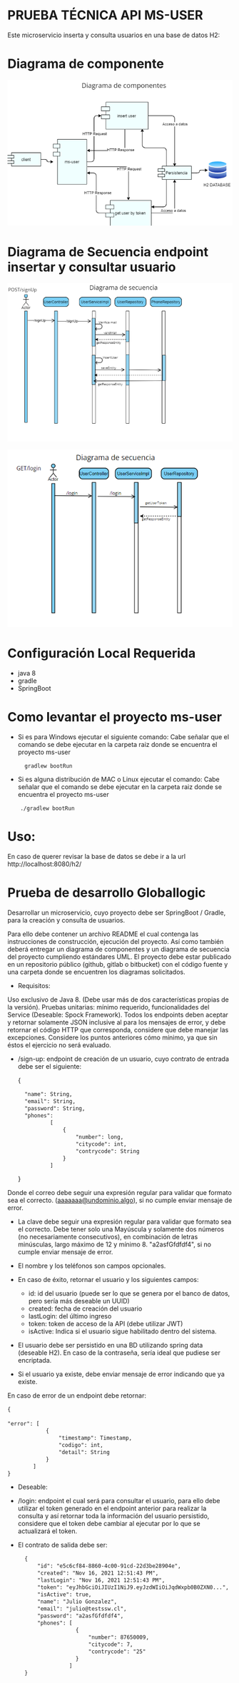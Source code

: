 # PRUEBA TÉCNICA API MS-USER
Este microservicio inserta y consulta usuarios en una base de datos H2: 

# Diagrama de componente
![diagrama_componentes.png](images/diagrama_componentes.png)

# Diagrama de Secuencia endpoint insertar y consultar usuario

![sign_up_diagrama_secuencia.png](images/sign_up_diagrama_secuencia.png)

![login_diagrama_secuencia.png](images/login_diagrama_secuencia.png)


# Configuración Local Requerida

* java 8
* gradle
* SpringBoot

# Como levantar el proyecto ms-user

* Si es para Windows ejecutar el siguiente comando:
  Cabe señalar que el comando se debe ejecutar en la carpeta raiz donde se encuentra el proyecto ms-user
  ```
    gradlew bootRun
  ```
* Si es alguna distribución de MAC o Linux ejecutar el comando:
  Cabe señalar que el comando se debe ejecutar en la carpeta raiz donde se encuentra el proyecto ms-user 
```
    ./gradlew bootRun
  ```


# Uso:
En caso de querer revisar la base de datos se debe ir a la url http://localhost:8080/h2/ 

# Prueba de desarrollo Globallogic

Desarrollar un microservicio, cuyo proyecto debe ser SpringBoot / Gradle, para la creación y consulta
de usuarios.

Para ello debe contener un archivo README el cual contenga las instrucciones de construcción,
ejecución del proyecto. Así como también deberá entregar un diagrama de componentes y un
diagrama de secuencia del proyecto cumpliendo estándares UML.
El proyecto debe estar publicado en un repositorio público (github, gitlab o bitbucket) con el código fuente
y una carpeta donde se encuentren los diagramas solicitados.

* Requisitos:

Uso exclusivo de Java 8. (Debe usar más de dos características propias de la versión).
Pruebas unitarias: mínimo requerido, funcionalidades del Service (Deseable: Spock Framework).
Todos los endpoints deben aceptar y retornar solamente JSON inclusive al para los mensajes de error, y
debe retornar el código HTTP que corresponda, considere que debe manejar las excepciones.
Considere los puntos anteriores cómo mínimo, ya que sin éstos el ejercicio no será evaluado.

* /sign-up: endpoint de creación de un usuario, cuyo contrato de entrada debe ser el siguiente:
    

    {
  
        "name": String,
        "email": String,
        "password": String,
        "phones":
                [
                    {
                        "number": long,
                        "citycode": int,
                        "contrycode": String
                    }
                ]
    }

Donde el correo debe seguir una expresión regular para validar que formato sea el
correcto. (aaaaaaa@undominio.algo), si no cumple enviar mensaje de error.

* La clave debe seguir una expresión regular para validar que formato sea el correcto.
Debe tener solo una Mayúscula y solamente dos números (no necesariamente
consecutivos), en combinación de letras minúsculas, largo máximo de 12 y mínimo 8.
"a2asfGfdfdf4", si no cumple enviar mensaje de error.

* El nombre y los teléfonos son campos opcionales.

* En caso de éxito, retornar el usuario y los siguientes campos:
    * id: id del usuario (puede ser lo que se genera por el banco de datos, pero sería
    más deseable un UUID)
    * created: fecha de creación del usuario
    * lastLogin: del último ingreso
    * token: token de acceso de la API (debe utilizar JWT)
    * isActive: Indica si el usuario sigue habilitado dentro del sistema.
  
* El usuario debe ser persistido en una BD utilizando spring data (deseable H2). En caso
de la contraseña, sería ideal que pudiese ser encriptada.

* Si el usuario ya existe, debe enviar mensaje de error indicando que ya existe.

En caso de error de un endpoint debe retornar:


    {
    
    "error": [
                {
                    "timestamp": Timestamp,
                    "codigo": int,
                    "detail": String
                }
            ]
    }

* Deseable:
  
* /login: endpoint el cual será para consultar el usuario, para ello debe utilizar el token generado
en el endpoint anterior para realizar la consulta y así retornar toda la información del usuario
persistido, considere que el token debe cambiar al ejecutar por lo que se actualizará el token.

* El contrato de salida debe ser:


        {
            "id": "e5c6cf84-8860-4c00-91cd-22d3be28904e",
            "created": "Nov 16, 2021 12:51:43 PM",
            "lastLogin": "Nov 16, 2021 12:51:43 PM",
            "token": "eyJhbGciOiJIUzI1NiJ9.eyJzdWIiOiJqdWxpb0B0ZXN0...",
            "isActive": true,
            "name": "Julio Gonzalez",
            "email": "julio@testssw.cl",
            "password": "a2asfGfdfdf4",
            "phones": [
                        {
                            "number": 87650009,
                            "citycode": 7,
                            "contrycode": "25"
                        }
                      ]
        }